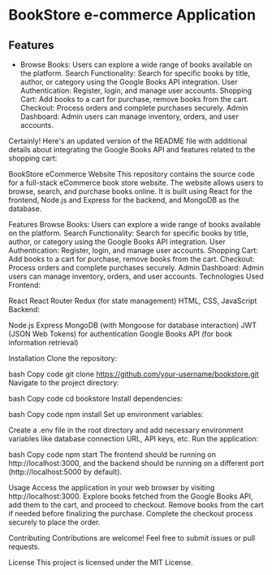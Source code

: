 # BookStore e-commerce Application

## Features

- Browse Books: Users can explore a wide range of books available on the platform.
  Search Functionality: Search for specific books by title, author, or category using the Google Books API integration.
  User Authentication: Register, login, and manage user accounts.
  Shopping Cart: Add books to a cart for purchase, remove books from the cart.
  Checkout: Process orders and complete purchases securely.
  Admin Dashboard: Admin users can manage inventory, orders, and user accounts.

Certainly! Here's an updated version of the README file with additional details about integrating the Google Books API and features related to the shopping cart:

BookStore eCommerce Website
This repository contains the source code for a full-stack eCommerce book store website. The website allows users to browse, search, and purchase books online. It is built using React for the frontend, Node.js and Express for the backend, and MongoDB as the database.

Features
Browse Books: Users can explore a wide range of books available on the platform.
Search Functionality: Search for specific books by title, author, or category using the Google Books API integration.
User Authentication: Register, login, and manage user accounts.
Shopping Cart: Add books to a cart for purchase, remove books from the cart.
Checkout: Process orders and complete purchases securely.
Admin Dashboard: Admin users can manage inventory, orders, and user accounts.
Technologies Used
Frontend:

React
React Router
Redux (for state management)
HTML, CSS, JavaScript
Backend:

Node.js
Express
MongoDB (with Mongoose for database interaction)
JWT (JSON Web Tokens) for authentication
Google Books API (for book information retrieval)

Installation
Clone the repository:

bash
Copy code
git clone https://github.com/your-username/bookstore.git
Navigate to the project directory:

bash
Copy code
cd bookstore
Install dependencies:

bash
Copy code
npm install
Set up environment variables:

Create a .env file in the root directory and add necessary environment variables like database connection URL, API keys, etc.
Run the application:

bash
Copy code
npm start
The frontend should be running on http://localhost:3000, and the backend should be running on a different port (http://localhost:5000 by default).

Usage
Access the application in your web browser by visiting http://localhost:3000.
Explore books fetched from the Google Books API, add them to the cart, and proceed to checkout.
Remove books from the cart if needed before finalizing the purchase.
Complete the checkout process securely to place the order.

Contributing
Contributions are welcome! Feel free to submit issues or pull requests.

License
This project is licensed under the MIT License.
